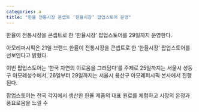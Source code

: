 ```yaml
---
categories: a
title: "한율 전통시장 콘셉트 ‘한율시장’ 팝업스토어 운영"
---
```

한율이 전통시장을 콘셉트로 한 &lsquo;한율시장&rsquo; 팝업스토어를 29일까지 운영한다.



아모레퍼시픽은 21일 브랜드 한율이&nbsp;전통시장을 콘셉트로 한 &lsquo;한율시장&rsquo; 팝업스토어를 선보인다고 밝혔다.

이번 팝업스토어는 &lsquo;한국 자연의 이로움을 그러담다&rsquo;를 주제로 25일까지는 서울시 성동구 아모레성수에서, 26일부터 29일까지는 서울시 용산구 아모레퍼시픽 본사에서 진행된다.

팝업스토어는 전국 각지에서 생산한 한율 제품의 대표 원료를 체험하고 시장의 온정과 풍요로움을 느낄 수